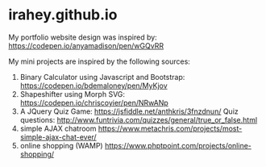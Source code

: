 # irahey.github.io
My portfolio website design was inspired by: https://codepen.io/anyamadison/pen/wGQvRR

My mini projects are inspired by the following sources:
1. Binary Calculator using Javascript and Bootstrap: 
        https://codepen.io/bdemaloney/pen/MyKjov
2. Shapeshifter using Morph SVG: 
        https://codepen.io/chriscoyier/pen/NRwANp
3. A JQuery Quiz Game: 
        https://jsfiddle.net/anthkris/3fnzdnun/
        Quiz questions: http://www.funtrivia.com/quizzes/general/true_or_false.html
4. simple AJAX chatroom
        https://www.metachris.com/projects/most-simple-ajax-chat-ever/
5. online shopping (WAMP)
        https://www.phptpoint.com/projects/online-shopping/
        
        

